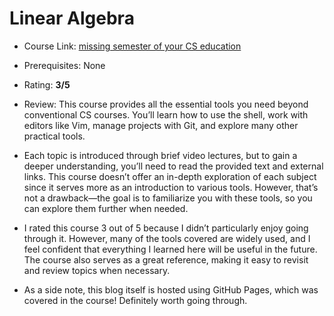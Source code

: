 # Linear Algebra

- Course Link: [missing semester of your CS education](https://missing.csail.mit.edu/)

- Prerequisites: None

- Rating: **3/5**

- Review: This course provides all the essential tools you need beyond conventional CS courses. You’ll learn how to use the shell, work with editors like Vim, manage projects with Git, and explore many other practical tools.

- Each topic is introduced through brief video lectures, but to gain a deeper understanding, you’ll need to read the provided text and external links. This course doesn’t offer an in-depth exploration of each subject since it serves more as an introduction to various tools. However, that’s not a drawback—the goal is to familiarize you with these tools, so you can explore them further when needed.

- I rated this course 3 out of 5 because I didn’t particularly enjoy going through it. However, many of the tools covered are widely used, and I feel confident that everything I learned here will be useful in the future. The course also serves as a great reference, making it easy to revisit and review topics when necessary.

- As a side note, this blog itself is hosted using GitHub Pages, which was covered in the course! Definitely worth going through.
